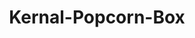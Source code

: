 ---
title: Kernal-Popcorn-Box
name: Kernal Popcorn Box
description: Kernel popcorn seasoning samplers offer a tantalizing array of flavors designed to elevate your popcorn experience to new heights. Each sampler pack is a treasure trove of savory and sweet seasonings, carefully crafted to tantalize your taste buds and add a burst of flavor to every kernel.
price: $24.99
imageUrl: ["/assets/images/snackboxes/popcorn/1.jpg", "/assets/images/snackboxes/popcorn/2.jpeg", "/assets/images/snackboxes/popcorn/3.jpeg", "/assets/images/snackboxes/popcorn/4.jpeg", "/assets/images/snackboxes/popcorn/5.jpeg", "/assets/images/snackboxes/popcorn/6.jpeg", "/assets/images/snackboxes/popcorn/7.jpg", "/assets/images/snackboxes/popcorn/8.jpeg"]
tags: -product
imageAlt: "Picture of Kernal popcorn seasoning samples"
---